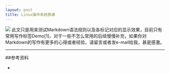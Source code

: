 ```yaml
---
layout: post
title: Linux操作系统族谱
---
```

<img src="{{ site.url }}/images/post/markdown-rule.jpg" class="excerpt">
此文只是用来测试Markdown语法规则以及各标记对应的显示效果，目前只有常用写作标签Demo[1]，对于一些不怎么常用的后续慢慢补充，如果你对Markdown的写作有更多的心得或者经验，请留言或者发e-mail给我，甚是感激。

<!-- ## -->

---
##参考资料

* [1]: <http://zh.wikipedia.org/wiki/Linux>










